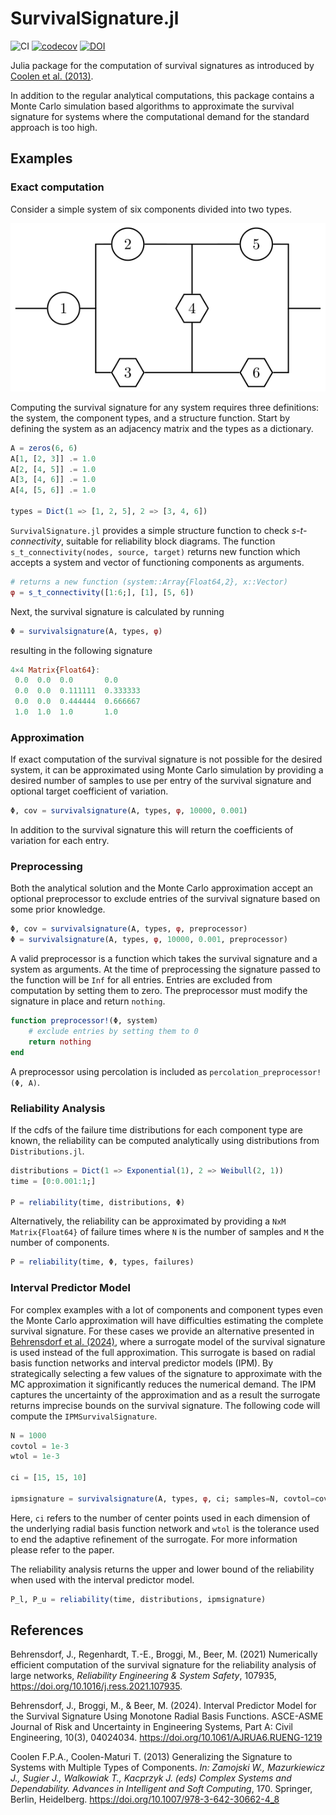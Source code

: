 # SurvivalSignature.jl

![CI](https://github.com/friesischscott/SurvivalSignature.jl/actions/workflows/ci.yml/badge.svg) [![codecov](https://codecov.io/gh/FriesischScott/SurvivalSignature.jl/branch/master/graph/badge.svg?token=1967M26ATE)](https://codecov.io/gh/FriesischScott/SurvivalSignature.jl) [![DOI](https://zenodo.org/badge/DOI/10.5281/zenodo.4306113.svg)](https://doi.org/10.5281/zenodo.4306113)

Julia package for the computation of survival signatures as introduced by [Coolen et al. (2013)](https://doi.org/10.1007/978-3-642-30662-4_8).

In addition to the regular analytical computations, this package contains a Monte Carlo simulation based algorithms to approximate the survival signature for systems where the computational demand for the standard approach is too high.

## Examples

### Exact computation

Consider a simple system of six components divided into two types.

<p align="center">
    <img src="img/system.svg">
</p>

Computing the survival signature for any system requires three definitions: the system, the component types, and a structure function. Start by defining the system as an adjacency matrix and the types as a dictionary.

```julia
A = zeros(6, 6)
A[1, [2, 3]] .= 1.0
A[2, [4, 5]] .= 1.0
A[3, [4, 6]] .= 1.0
A[4, [5, 6]] .= 1.0

types = Dict(1 => [1, 2, 5], 2 => [3, 4, 6])
```

`SurvivalSignature.jl` provides a simple structure function to check *s-t-connectivity*, suitable for reliability block diagrams. The function `s_t_connectivity(nodes, source, target)` returns new function which accepts a system and vector of functioning components as arguments.

```julia
# returns a new function (system::Array{Float64,2}, x::Vector)
φ = s_t_connectivity([1:6;], [1], [5, 6])
```

Next, the survival signature is calculated by running

```julia
Φ = survivalsignature(A, types, φ)
```

resulting in the following signature

```julia
4×4 Matrix{Float64}:
 0.0  0.0  0.0       0.0
 0.0  0.0  0.111111  0.333333
 0.0  0.0  0.444444  0.666667
 1.0  1.0  1.0       1.0
```

### Approximation

If exact computation of the survival signature is not possible for the desired system, it can be approximated using Monte Carlo simulation by providing a desired number of samples to use per entry of the survival signature and optional target coefficient of variation.

```julia
Φ, cov = survivalsignature(A, types, φ, 10000, 0.001)
```

In addition to the survival signature this will return the coefficients of variation for each entry.

### Preprocessing

Both the analytical solution and the Monte Carlo approximation accept an optional preprocessor to exclude entries of the survival signature based on some prior knowledge.

```julia
Φ, cov = survivalsignature(A, types, φ, preprocessor)
Φ = survivalsignature(A, types, φ, 10000, 0.001, preprocessor)
```

A valid preprocessor is a function which takes the survival signature and a system as arguments. At the time of preprocessing the signature passed to the function will be `Inf` for all entries. Entries are excluded from computation by setting them to zero. The preprocessor must modify the signature in place and return `nothing`.

```julia
function preprocessor!(Φ, system)
    # exclude entries by setting them to 0
    return nothing
end
```

A preprocessor using percolation is included as `percolation_preprocessor!(Φ, A)`.

### Reliability Analysis

If the cdfs of the failure time distributions for each component type are known, the reliability can be computed analytically using distributions from `Distributions.jl`.

```julia
distributions = Dict(1 => Exponential(1), 2 => Weibull(2, 1))
time = [0:0.001:1;]

P = reliability(time, distributions, Φ)
```

Alternatively, the reliability can be approximated by providing a `NxM Matrix{Float64}` of failure times where `N` is the number of samples and `M` the number of components.

```julia
P = reliability(time, Φ, types, failures)
```

### Interval Predictor Model

For complex examples with a lot of components and component types even the Monte Carlo approximation will have difficulties estimating the complete survival signature. For these cases we provide an alternative presented in [Behrensdorf et al. (2024)](https://doi.org/10.1061/AJRUA6.RUENG-1219), where a surrogate model of the survival signature is used instead of the full approximation. This surrogate is based on radial basis function networks and interval predictor models (IPM). By strategically selecting a few values of the signature to approximate with the MC approximation it significantly reduces the numerical demand. The IPM captures the uncertainty of the approximation and as a result the surrogate returns imprecise bounds on the survival signature.  The following code will compute the `IPMSurvivalSignature`.

```julia
N = 1000
covtol = 1e-3
wtol = 1e-3

ci = [15, 15, 10]

ipmsignature = survivalsignature(A, types, φ, ci; samples=N, covtol=covtol, wtol=wtol)
```

Here, `ci` refers to the number of center points used in each dimension of the underlying radial basis function network and `wtol` is the tolerance used to end the adaptive refinement of the surrogate. For more information please refer to the paper.

The reliability analysis returns the upper and lower bound of the reliability when used with the interval predictor model.

```julia
P_l, P_u = reliability(time, distributions, ipmsignature)
```

## References

Behrensdorf, J., Regenhardt, T.-E., Broggi, M., Beer, M. (2021) Numerically efficient computation of the survival signature for the reliability analysis of large networks, *Reliability Engineering & System Safety*, 107935, <https://doi.org/10.1016/j.ress.2021.107935>.

Behrensdorf, J., Broggi, M., & Beer, M. (2024). Interval Predictor Model for the Survival Signature Using Monotone Radial Basis Functions. ASCE-ASME Journal of Risk and Uncertainty in Engineering Systems, Part A: Civil Engineering, 10(3), 04024034. <https://doi.org/10.1061/AJRUA6.RUENG-1219>

Coolen F.P.A., Coolen-Maturi T. (2013) Generalizing the Signature to Systems with Multiple Types of Components. *In: Zamojski W., Mazurkiewicz J., Sugier J., Walkowiak T., Kacprzyk J. (eds) Complex Systems and Dependability. Advances in Intelligent and Soft Computing*, 170. Springer, Berlin, Heidelberg. <https://doi.org/10.1007/978-3-642-30662-4_8>
